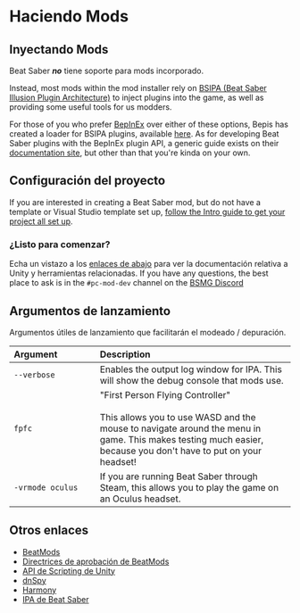 # Haciendo Mods

## Inyectando Mods
Beat Saber _**no**_ tiene soporte para mods incorporado.

Instead, most mods within the mod installer rely on [BSIPA (Beat Saber Illusion Plugin Architecture)](https://github.com/nike4613/BeatSaber-IPA-Reloaded/) to inject plugins into the game, as well as providing some useful tools for us modders.

For those of you who prefer [BepInEx](https://github.com/BepInEx/BepInEx) over either of these options, Bepis has created a loader for BSIPA plugins, available [here](https://github.com/BepInEx/BepInEx.BSIPA.Loader). As for developing Beat Saber plugins with the BepInEx plugin API, a generic guide exists on their [documentation site](https://bepinex.github.io/bepinex_docs/v5.0/articles/dev_guide/plugin_tutorial/index.html), but other than that you're kinda on your own.

## Configuración del proyecto
If you are interested in creating a Beat Saber mod, but do not have a template or Visual Studio template set up, [follow the Intro guide to get your project all set up](./intro.md).

### ¿Listo para comenzar?
Echa un vistazo a los [enlaces de abajo](#other-links) para ver la documentación relativa a Unity y herramientas relacionadas. If you have any questions, the best place to ask is in the `#pc-mod-dev` channel on the [BSMG Discord](https://discord.gg/beatsabermods)

## Argumentos de lanzamiento
Argumentos útiles de lanzamiento que facilitarán el modeado / depuración.

<!-- markdownlint-disable MD013 -->
| Argument&nbsp;&nbsp;&nbsp;&nbsp;&nbsp;&nbsp;&nbsp;&nbsp;&nbsp;&nbsp;&nbsp;&nbsp;&nbsp;&nbsp; | Description                                                                                                                                                                                                           |
| -------------------------------------------------------------------------------------------- |:--------------------------------------------------------------------------------------------------------------------------------------------------------------------------------------------------------------------- |
| `--verbose`                                                                                  | Enables the output log window for IPA. This will show the debug console that mods use.                                                                                                                                |
| `fpfc`                                                                                       | "First Person Flying Controller"<br /><br />This allows you to use WASD and the mouse to navigate around the menu in game. This makes testing much easier, because you don't have to put on your headset! |
| `-vrmode oculus`                                                                             | If you are running Beat Saber through Steam, this allows you to play the game on an Oculus headset.                                                                                                                   |
<!-- markdownlint-enable MD013 -->

## Otros enlaces

* [BeatMods](https://beatmods.com)
* [Directrices de aprobación de BeatMods](https://docs.google.com/document/d/15RBVesZdS-U94AvesJ2DJqcnAtgh9E2PZOcbjrQle5Y/edit?usp=sharing)
* [API de Scripting de Unity](https://docs.unity3d.com/ScriptReference/index.html)
* [dnSpy](https://github.com/0xd4d/dnSpy)
* [Harmony](https://github.com/pardeike/Harmony)
* [IPA de Beat Saber](https://github.com/nike4613/BeatSaber-IPA-Reloaded)
